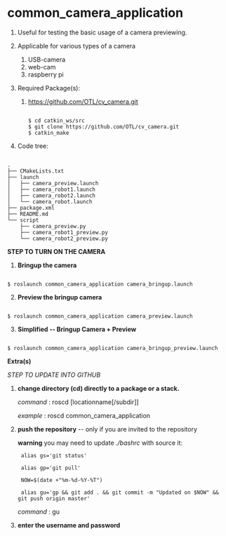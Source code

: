 # common_camera_application

1. Useful for testing the basic usage of a camera previewing.

2. Applicable for various types of a camera
	1. USB-camera
	2. web-cam
	3. raspberry pi

3. Required Package(s):
	1. https://github.com/OTL/cv_camera.git

		```
		
		$ cd catkin_ws/src
		$ git clone https://github.com/OTL/cv_camera.git
		$ catkin_make

		```

4. Code tree:
```

.
├── CMakeLists.txt
├── launch
│   ├── camera_preview.launch
│   ├── camera_robot1.launch
│   ├── camera_robot2.launch
│   └── camera_robot.launch
├── package.xml
├── README.md
└── script
    ├── camera_preview.py
    ├── camera_robot1_preview.py
    └── camera_robot2_preview.py

```

**STEP TO TURN ON THE CAMERA**

1. **Bringup the camera**

```

$ roslaunch common_camera_application camera_bringup.launch 

```

2. **Preview the bringup camera**

```

$ roslaunch common_camera_application camera_preview.launch

```

3. **Simplified -- Bringup Camera + Preview** 

```

$ roslaunch common_camera_application camera_bringup_preview.launch

```

**Extra(s)**

*STEP TO UPDATE INTO GITHUB*

1. **change directory (cd) directly to a package or a stack.**

	*command* : roscd [locationname[/subdir]]

	*example* : roscd common_camera_application

2. **push the repository** -- only if you are invited to the repository

	**warning** you may need to update *./bashrc* with source it:

		alias gs='git status'

		alias gp='git pull'

		NOW=$(date +"%m-%d-%Y-%T")

		alias gu='gp && git add . && git commit -m "Updated on $NOW" && git push origin master'

	*command* : gu

3. **enter the username and password**